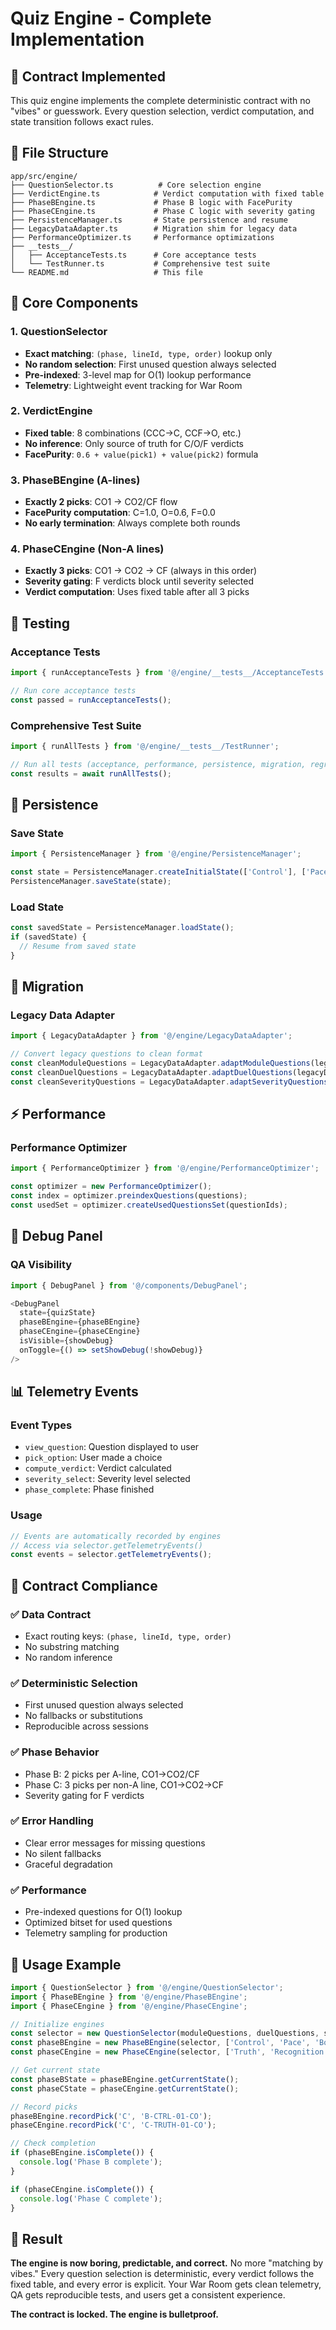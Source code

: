 # Quiz Engine - Complete Implementation

## 🎯 Contract Implemented

This quiz engine implements the complete deterministic contract with no "vibes" or guesswork. Every question selection, verdict computation, and state transition follows exact rules.

## 📁 File Structure

```
app/src/engine/
├── QuestionSelector.ts          # Core selection engine
├── VerdictEngine.ts            # Verdict computation with fixed table
├── PhaseBEngine.ts             # Phase B logic with FacePurity
├── PhaseCEngine.ts             # Phase C logic with severity gating
├── PersistenceManager.ts       # State persistence and resume
├── LegacyDataAdapter.ts        # Migration shim for legacy data
├── PerformanceOptimizer.ts     # Performance optimizations
├── __tests__/
│   ├── AcceptanceTests.ts      # Core acceptance tests
│   └── TestRunner.ts           # Comprehensive test suite
└── README.md                   # This file
```

## 🔧 Core Components

### 1. QuestionSelector
- **Exact matching**: `(phase, lineId, type, order)` lookup only
- **No random selection**: First unused question always selected
- **Pre-indexed**: 3-level map for O(1) lookup performance
- **Telemetry**: Lightweight event tracking for War Room

### 2. VerdictEngine
- **Fixed table**: 8 combinations (CCC→C, CCF→O, etc.)
- **No inference**: Only source of truth for C/O/F verdicts
- **FacePurity**: `0.6 + value(pick1) + value(pick2)` formula

### 3. PhaseBEngine (A-lines)
- **Exactly 2 picks**: CO1 → CO2/CF flow
- **FacePurity computation**: C=1.0, O=0.6, F=0.0
- **No early termination**: Always complete both rounds

### 4. PhaseCEngine (Non-A lines)
- **Exactly 3 picks**: CO1 → CO2 → CF (always in this order)
- **Severity gating**: F verdicts block until severity selected
- **Verdict computation**: Uses fixed table after all 3 picks

## 🧪 Testing

### Acceptance Tests
```typescript
import { runAcceptanceTests } from '@/engine/__tests__/AcceptanceTests';

// Run core acceptance tests
const passed = runAcceptanceTests();
```

### Comprehensive Test Suite
```typescript
import { runAllTests } from '@/engine/__tests__/TestRunner';

// Run all tests (acceptance, performance, persistence, migration, regression)
const results = await runAllTests();
```

## 💾 Persistence

### Save State
```typescript
import { PersistenceManager } from '@/engine/PersistenceManager';

const state = PersistenceManager.createInitialState(['Control'], ['Pace']);
PersistenceManager.saveState(state);
```

### Load State
```typescript
const savedState = PersistenceManager.loadState();
if (savedState) {
  // Resume from saved state
}
```

## 🔄 Migration

### Legacy Data Adapter
```typescript
import { LegacyDataAdapter } from '@/engine/LegacyDataAdapter';

// Convert legacy questions to clean format
const cleanModuleQuestions = LegacyDataAdapter.adaptModuleQuestions(legacyModuleQuestions);
const cleanDuelQuestions = LegacyDataAdapter.adaptDuelQuestions(legacyDuelQuestions);
const cleanSeverityQuestions = LegacyDataAdapter.adaptSeverityQuestions(legacySeverityQuestions);
```

## ⚡ Performance

### Performance Optimizer
```typescript
import { PerformanceOptimizer } from '@/engine/PerformanceOptimizer';

const optimizer = new PerformanceOptimizer();
const index = optimizer.preindexQuestions(questions);
const usedSet = optimizer.createUsedQuestionsSet(questionIds);
```

## 🐛 Debug Panel

### QA Visibility
```typescript
import { DebugPanel } from '@/components/DebugPanel';

<DebugPanel
  state={quizState}
  phaseBEngine={phaseBEngine}
  phaseCEngine={phaseCEngine}
  isVisible={showDebug}
  onToggle={() => setShowDebug(!showDebug)}
/>
```

## 📊 Telemetry Events

### Event Types
- `view_question`: Question displayed to user
- `pick_option`: User made a choice
- `compute_verdict`: Verdict calculated
- `severity_select`: Severity level selected
- `phase_complete`: Phase finished

### Usage
```typescript
// Events are automatically recorded by engines
// Access via selector.getTelemetryEvents()
const events = selector.getTelemetryEvents();
```

## 🎯 Contract Compliance

### ✅ Data Contract
- Exact routing keys: `(phase, lineId, type, order)`
- No substring matching
- No random inference

### ✅ Deterministic Selection
- First unused question always selected
- No fallbacks or substitutions
- Reproducible across sessions

### ✅ Phase Behavior
- Phase B: 2 picks per A-line, CO1→CO2/CF
- Phase C: 3 picks per non-A line, CO1→CO2→CF
- Severity gating for F verdicts

### ✅ Error Handling
- Clear error messages for missing questions
- No silent fallbacks
- Graceful degradation

### ✅ Performance
- Pre-indexed questions for O(1) lookup
- Optimized bitset for used questions
- Telemetry sampling for production

## 🚀 Usage Example

```typescript
import { QuestionSelector } from '@/engine/QuestionSelector';
import { PhaseBEngine } from '@/engine/PhaseBEngine';
import { PhaseCEngine } from '@/engine/PhaseCEngine';

// Initialize engines
const selector = new QuestionSelector(moduleQuestions, duelQuestions, severityQuestions);
const phaseBEngine = new PhaseBEngine(selector, ['Control', 'Pace', 'Boundary']);
const phaseCEngine = new PhaseCEngine(selector, ['Truth', 'Recognition', 'Bonding', 'Stress']);

// Get current state
const phaseBState = phaseBEngine.getCurrentState();
const phaseCState = phaseCEngine.getCurrentState();

// Record picks
phaseBEngine.recordPick('C', 'B-CTRL-01-CO');
phaseCEngine.recordPick('C', 'C-TRUTH-01-CO');

// Check completion
if (phaseBEngine.isComplete()) {
  console.log('Phase B complete');
}

if (phaseCEngine.isComplete()) {
  console.log('Phase C complete');
}
```

## 🎉 Result

**The engine is now boring, predictable, and correct.** No more "matching by vibes." Every question selection is deterministic, every verdict follows the fixed table, and every error is explicit. Your War Room gets clean telemetry, QA gets reproducible tests, and users get a consistent experience.

**The contract is locked. The engine is bulletproof.**
